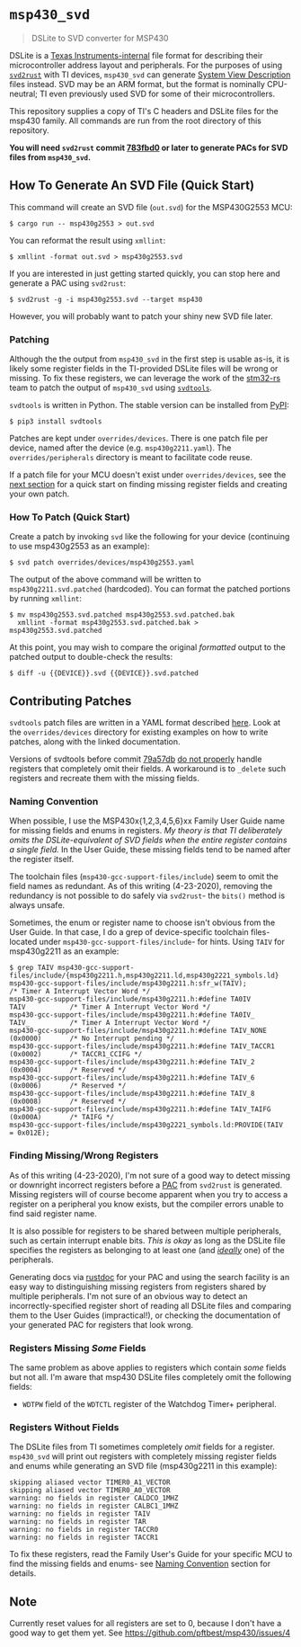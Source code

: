 # `msp430_svd`

> DSLite to SVD converter for MSP430

DSLite is a [Texas Instruments-internal](https://e2e.ti.com/support/tools/ccs/f/81/p/520698/1895346#1895346)
file format for describing their microcontroller address layout and
peripherals. For the purposes of using [`svd2rust`](https://github.com/rust-embedded/svd2rust)
with TI devices, `msp430_svd` can generate [System View Description](https://arm-software.github.io/CMSIS_5/SVD/html/index.html)
files instead. SVD may be an ARM format, but the format is nominally
CPU-neutral; TI even previously used SVD for some of their microcontrollers.

This repository supplies a copy of TI's C headers and DSLite files for the
msp430 family. All commands are run from the root directory of this repository.

**You will need `svd2rust` commit [783fbd0](https://github.com/rust-embedded/svd2rust/commit/783fbd0)
or later to generate PACs for SVD files from `msp430_svd`.**

## How To Generate An SVD File (Quick Start)
This command will create an SVD file (`out.svd`) for the MSP430G2553 MCU:

    $ cargo run -- msp430g2553 > out.svd

You can reformat the result using `xmllint`:

    $ xmllint -format out.svd > msp430g2553.svd

If you are interested in just getting started quickly, you can stop here and
generate a PAC using `svd2rust`:

    $ svd2rust -g -i msp430g2553.svd --target msp430

However, you will probably want to patch your shiny new SVD file later.

### Patching
Although the the output from `msp430_svd` in the first step is usable as-is,
it is likely some register fields in the TI-provided DSLite files will be wrong
or missing. To fix these registers, we can leverage the work of the [stm32-rs](https://github.com/stm32-rs)
team to patch the output of `msp430_svd` using [`svdtools`](https://github.com/stm32-rs/svdtools).

`svdtools` is written in Python. The stable version can be installed from
[PyPI](https://pypi.org/project/svdtools):

    $ pip3 install svdtools

Patches are kept under `overrides/devices`. There is one patch file per device,
named after the device (e.g. `msp430g2211.yaml`). The `overrides/peripherals`
directory is meant to facilitate code reuse.

If a patch file for your MCU doesn't exist under `overrides/devices`, see the
[next section](#contributing-patches) for a quick start on finding missing
register fields and creating your own patch.

### How To Patch (Quick Start)

Create a patch by invoking `svd` like the following for your device (continuing
to use msp430g2553 as an example):

    $ svd patch overrides/devices/msp430g2553.yaml

The output of the above command will be written to `msp430g2211.svd.patched`
(hardcoded). You can format the patched portions by running `xmllint`:

    $ mv msp430g2553.svd.patched msp430g2553.svd.patched.bak
      xmllint -format msp430g2553.svd.patched.bak > msp430g2553.svd.patched

At this point, you may wish to compare the original _formatted_ output to the
patched output to double-check the results:

    $ diff -u {{DEVICE}}.svd {{DEVICE}}.svd.patched

## Contributing Patches
`svdtools` patch files are written in a YAML format described [here](https://pypi.org/project/svdtools/#device-and-peripheral-yaml-format).
Look at the `overrides/devices` directory for existing examples on how to write
patches, along with the linked documentation.

Versions of svdtools before commit [79a57db](https://github.com/stm32-rs/svdtools/commit/79a57db21f6373e81304ab5f330dd2780117ea4b)
[do not properly](https://github.com/stm32-rs/svdtools/issues/24) handle
registers that completely omit their fields. A workaround is to `_delete` such
registers and recreate them with the missing fields.

### Naming Convention
When possible, I use the MSP430x{1,2,3,4,5,6}xx Family User Guide name for
missing fields and enums in registers. _My theory is that TI deliberately omits
the DSLite-equivalent of SVD fields when the entire register contains a single
field._ In the User Guide, these missing fields tend to be named after the
register itself.

The toolchain files (`msp430-gcc-support-files/include`) seem to omit the field
names as redundant. As of this writing (4-23-2020), removing the redundancy is
not possible to do safely via `svd2rust`- the `bits()` method is always unsafe.

Sometimes, the enum or register name to choose isn't obvious from the User
Guide. In that case, I do a grep of device-specific toolchain files- located
under `msp430-gcc-support-files/include`- for hints. Using `TAIV` for
msp430g2211 as an example:

```
$ grep TAIV msp430-gcc-support-files/include/{msp430g2211.h,msp430g2211.ld,msp430g2221_symbols.ld}
msp430-gcc-support-files/include/msp430g2211.h:sfr_w(TAIV);                                  /* Timer A Interrupt Vector Word */
msp430-gcc-support-files/include/msp430g2211.h:#define TA0IV                  TAIV           /* Timer A Interrupt Vector Word */
msp430-gcc-support-files/include/msp430g2211.h:#define TA0IV_                 TAIV_          /* Timer A Interrupt Vector Word */
msp430-gcc-support-files/include/msp430g2211.h:#define TAIV_NONE              (0x0000)       /* No Interrupt pending */
msp430-gcc-support-files/include/msp430g2211.h:#define TAIV_TACCR1            (0x0002)       /* TACCR1_CCIFG */
msp430-gcc-support-files/include/msp430g2211.h:#define TAIV_2                 (0x0004)       /* Reserved */
msp430-gcc-support-files/include/msp430g2211.h:#define TAIV_6                 (0x0006)       /* Reserved */
msp430-gcc-support-files/include/msp430g2211.h:#define TAIV_8                 (0x0008)       /* Reserved */
msp430-gcc-support-files/include/msp430g2211.h:#define TAIV_TAIFG             (0x000A)       /* TAIFG */
msp430-gcc-support-files/include/msp430g2221_symbols.ld:PROVIDE(TAIV               = 0x012E);
```

### Finding Missing/Wrong Registers
As of this writing (4-23-2020), I'm not sure of a good way to detect missing
or downright incorrect registers before a [PAC](https://rust-embedded.github.io/book/start/registers.html)
from `svd2rust` is generated. Missing registers will of course become apparent
when you try to access a register on a peripheral you know exists, but the
compiler errors unable to find said register name.

It is also possible for registers to be shared between multiple peripherals,
such as certain interrupt enable bits. _This is okay_ as long as the DSLite
file specifies the registers as belonging to at least one (and [_ideally_](https://blog.japaric.io/brave-new-io/#the-hole-in-the-old-model)
one) of the peripherals.

Generating docs via [rustdoc](https://doc.rust-lang.org/rustdoc/what-is-rustdoc.html)
for your PAC and using the search facility is an easy way to distinguishing
missing registers from registers shared by multiple peripherals. I'm not sure
of an obvious way to detect an incorrectly-specified register short of reading
all DSLite files and comparing them to the User Guides (impractical!), or
checking the documentation of your generated PAC for registers that look wrong.

### Registers Missing _Some_ Fields
The same problem as above applies to registers which contain _some_ fields but
not all. I'm aware that msp430 DSLite files completely omit the following
fields:

* `WDTPW` field of the `WDTCTL` register of the Watchdog Timer+ peripheral.

### Registers Without Fields
The DSLite files from TI sometimes completely _omit_ fields for a register.
`msp430_svd` will print out registers with completely missing register fields
and enums while generating an SVD file (msp430g2211 in this example):

```
skipping aliased vector TIMER0_A1_VECTOR
skipping aliased vector TIMER0_A0_VECTOR
warning: no fields in register CALDCO_1MHZ
warning: no fields in register CALBC1_1MHZ
warning: no fields in register TAIV
warning: no fields in register TAR
warning: no fields in register TACCR0
warning: no fields in register TACCR1
```

To fix these registers, read the Family User's Guide for your specific MCU to
find the missing fields and enums- see [Naming Convention](#naming-convention)
section for details.

## Note

Currently reset values for all registers are set to 0,
because I don't have a good way to get them yet.
See https://github.com/pftbest/msp430/issues/4
